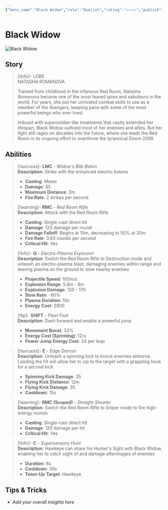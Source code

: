 ```yaml
---
{"hero_name":"Black Widow","role":"Duelist","rating":"⭐⭐⭐⭐","publish":true,"poster":"https://marvelrivalscharacters.com/characters/black-widow.webp","intro":"Natasha Romanova is the world's most elite spy in any era. Her mastery of the sniper rifle eliminates targets from afar, while her shock batons neutralize close-range threats. Black Widow is locked, loaded, and ready to deliver a fatal bite!","PassFrontmatter":true}
---
```



# Black Widow

![Black Widow](https://r.res.easebar.com/pic/20241204/fb8812e4-8cd4-44d8-a4b9-36c69c8626c1.png)

## Story
> [!info]- LORE  
> NATASHA ROMANOVA
>
> Trained from childhood in the infamous Red Room, Natasha Romanova became one of the most feared spies and saboteurs in the world. For years, she put her unrivaled combat skills to use as a member of the Avengers, keeping pace with some of the most powerful beings who ever lived.
>
> Imbued with supersoldier-like treatments that vastly extended her lifespan, Black Widow outlived most of her enemies and allies. But her fight still rages on decades into the future, where she leads the Red Room in its ongoing effort to overthrow the tyrannical Doom 2099.

## Abilities

> [!success]- **LMC** - *Widow's Bite Baton*  
> **Description**: Strike with the enhanced electric batons  
> - **Casting**: Melee  
> - **Damage**: 45  
> - **Maximum Distance**: 3m  
> - **Fire Rate**: 2 strikes per second  

> [!warning]- **RMC** - *Red Room Rifle*  
> **Description**: Attack with the Red Room Rifle  
> - **Casting**: Single-cast direct hit  
> - **Damage**: 120 damage per round  
> - **Damage Falloff**: Begins at 10m, decreasing to 50% at 20m  
> - **Fire Rate**: 0.83 rounds per second  
> - **Critical Hit**: Yes  

> [!info]- **Q** - *Electro-Plasma Explosion*  
> **Description**: Switch the Red Room Rifle to Destruction mode and unleash an electro-plasma blast, damaging enemies within range and leaving plasma on the ground to slow nearby enemies  
> - **Projectile Speed**: 100m/s  
> - **Explosion Range**: 5.6m - 8m  
> - **Explosion Damage**: 120 - 170  
> - **Slow Rate**: -80%  
> - **Plasma Duration**: 10s  
> - **Energy Cost**: 2800  

> [!tip]- **SHIFT** - *Fleet Foot*  
> **Description**: Dash forward and enable a powerful jump  
> - **Movement Boost**: 33%  
> - **Energy Cost (Sprinting)**: 12/s  
> - **Power Jump Energy Cost**: 24 per leap  

> [!success]- **E** - *Edge Dancer*  
> **Description**: Unleash a spinning kick to knock enemies airborne. Landing the hit will allow her to zip to the target with a grappling hook for a second kick  
> - **Spinning Kick Damage**: 35  
> - **Flying Kick Distance**: 12m  
> - **Flying Kick Damage**: 35  
> - **Cooldown**: 15s  

> [!warning]- **RMC (Scoped)** - *Straight Shooter*  
> **Description**: Switch the Red Room Rifle to Sniper mode to fire high-energy rounds  
> - **Casting**: Single-cast direct hit  
> - **Damage**: 120 damage per hit  
> - **Critical Hit**: Yes  

> [!info]- **C** - *Supersensory Hunt*  
> **Description**: Hawkeye can share his Hunter's Sight with Black Widow, enabling her to catch sight of and damage afterimages of enemies  
> - **Duration**: 8s  
> - **Cooldown**: 30s  
> - **Team-Up Target**: Hawkeye  

## Tips & Tricks
- _Add your overall insights here_
 